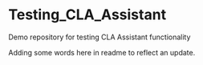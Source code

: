 # Testing_CLA_Assistant
Demo repository for testing CLA Assistant functionality

Adding some words here in readme to reflect an update.
